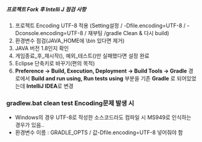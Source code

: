 ##### 프로젝트 Fork 후 Intelli J 점검 사항
1. 프로젝트 Encoding UTF-8 적용
(Setting설정 / -Dfile.encoding=UTF-8 / -Dconsole.encoding=UTF-8 / 재부팅 /gradle Clean & 다시 build)
2. 환경변수 점검(JAVA_HOME에 \bin 있다면 제거)
3. JAVA 버전 1.8인지 확인
4. 게임종료_후_재시작(), 예외_테스트()만 실패했다면 설정 완료
5.  Eclipse 단축키로 바꾸기(편의 목적)
6. **Preference -> Build, Execution, Deployment -> Build Tools -> Gradle** 경로에서
**Build and run using, Run tests using** 부분을 기존 **Gradle** 로 되어있었는데 **IntelliJ IDEA**로 변경

### gradlew.bat clean test Encoding문제 발생 시
- Windows의 경우 UTF-8로 작성한 소스코드라도 컴파일 시 MS949로 인식하는 경우가 있음..
- 환경변수 이름 : GRADLE_OPTS / 값-Dfile.encoding=UTF-8 넣어줘야 함  






